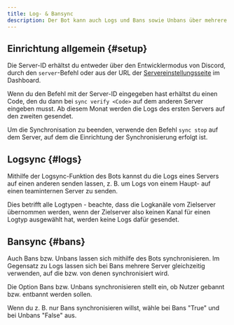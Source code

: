 ```yaml
---
title: Log- & Bansync
description: Der Bot kann auch Logs und Bans sowie Unbans über mehrere Server hinweg synchronisieren.
---
```


## Einrichtung allgemein {#setup}

Die Server-ID erhältst du entweder über den Entwicklermodus von Discord, durch den `server`-Befehl oder aus der URL der [Servereinstellungsseite](https://tomatenkuchen.com/dashboard/settings) im Dashboard.

Wenn du den Befehl mit der Server-ID eingegeben hast erhältst du einen Code, den du dann bei `sync verify <Code>` auf dem anderen Server eingeben musst.
Ab diesem Monat werden die Logs des ersten Servers auf den zweiten gesendet.

Um die Synchronisation zu beenden, verwende den Befehl `sync stop` auf dem Server, auf dem die Einrichtung der Synchronisierung erfolgt ist.

## Logsync {#logs}

Mithilfe der Logsync-Funktion des Bots kannst du die Logs eines Servers auf einen anderen senden lassen, z. B. um Logs von einem Haupt- auf einen teaminternen Server zu senden.

Dies betrifft alle Logtypen - beachte, dass die Logkanäle vom Zielserver übernommen werden, wenn der Zielserver also keinen Kanal für einen Logtyp ausgewählt hat, werden keine Logs dafür gesendet.

<Command name="sync logs" slash="guild:Server-ID" message="<Server-ID>"></Command>

## Bansync {#bans}

Auch Bans bzw. Unbans lassen sich mithilfe des Bots synchronisieren. Im Gegensatz zu Logs lassen sich bei Bans mehrere Server gleichzeitig verwenden, auf die bzw. von denen synchronisiert wird.

<Command name="sync bans" slash="guild:Server-ID bans:True|False unbans:True|False" message="<Server-ID> <Bans synchronisieren: true|false> <Unbans synchronisieren: true|false>"></Command>

Die Option Bans bzw. Unbans synchronisieren stellt ein, ob Nutzer gebannt bzw. entbannt werden sollen.

Wenn du z. B. nur Bans synchronisieren willst, wähle bei Bans "True" und bei Unbans "False" aus.
